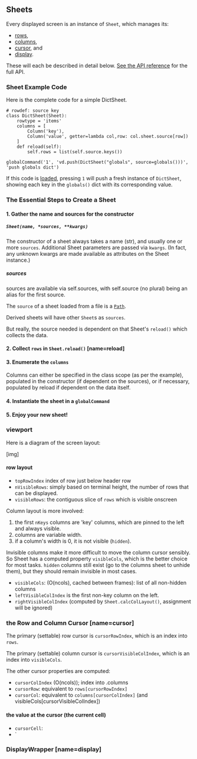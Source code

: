 
## Sheets

Every displayed screen is an instance of `Sheet`, which manages its:

- [rows](#reload),
- [columns](/column),
- [cursor](#cursor), and
- [display](#display).

These will each be described in detail below.  [See the API reference](/api/Sheet) for the full API.

### Sheet Example Code

Here is the complete code for a simple DictSheet.

```
# rowdef: source key
class DictSheet(Sheet):
    rowtype = 'items'
    columns = [
        Column('key'),
        Column('value', getter=lambda col,row: col.sheet.source[row])
    ]
    def reload(self):
        self.rows = list(self.source.keys())

globalCommand('1', 'vd.push(DictSheet("globals", source=globals()))', 'push globals dict')
```

If this code is [loaded](/design/addons), pressing `1` will push a fresh instance of `DictSheet`, showing each key in the `globals()` dict with its corresponding value.

### The Essential Steps to Create a Sheet

#### 1. Gather the name and sources for the constructor

##### `Sheet(name, *sources, **kwargs)`

The constructor of a sheet always takes a name (str), and usually one or more `sources`.  Additional Sheet parameters are passed via `kwargs`.  (In fact, any unknown kwargs are made available as attributes on the Sheet instance.)

##### sources

sources are available via self.sources, with self.source (no plural) being an alias for the first source.

The `source` of a sheet loaded from a file is a [`Path`](/api/Path).

Derived sheets will have other `Sheet`s as `sources`.

But really, the source needed is dependent on that Sheet's `reload()` which collects the data.

#### 2. Collect `rows` in `Sheet.reload()` [name=reload]

#### 3. Enumerate the `columns`

Columns can either be specified in the class scope (as per the example), populated in the constructor (if dependent on the sources), or if necessary, populated by reload if dependent on the data itself.

#### 4. Instantiate the sheet in a `globalCommand`

#### 5. Enjoy your new sheet!

### viewport

Here is a diagram of the screen layout:

[img]

#### row layout

- `topRowIndex` index of row just below header row
- `nVisibleRows`: simply based on terminal height, the number of rows that can be displayed.
- `visibleRows`: the contiguous slice of `rows` which is visible onscreen

Column layout is more involved:

1. the first `nKeys` columns are 'key' columns, which are pinned to the left and always visible.
2. columns are variable width.
3. if a column's width is 0, it is not visible (`hidden`).

Invisible columns make it more difficult to move the column cursor sensibly.  So Sheet has a computed property `visibleCols`, which is the better choice for most tasks.  `hidden` columns still exist (go to the `C`olumns sheet to unhide them), but they should remain invisible in most cases.

- `visibleCols`: (O(ncols), cached between frames): list of all non-hidden columns
- `leftVisibleColIndex` is the first non-key column on the left.
- `rightVisibleColIndex` (computed by `Sheet.calcColLayout()`, assignment will be ignored)

### the Row and Column Cursor [name=cursor]

The primary (settable) row cursor is `cursorRowIndex`, which is an index into `rows`.

The primary (settable) column cursor is `cursorVisibleColIndex`, which is an index into `visibleCols`.

The other cursor properties are computed:

- `cursorColIndex` (O(ncols)); index into .columns
- `cursorRow`: equivalent to `rows[cursorRowIndex]`
- `cursorCol`: equivalent to `columns[cursorColIndex]` (and visibleCols[cursorVisibleColIndex])

#### the value at the cursor (the current cell)

- `cursorCell`:
- `

### DisplayWrapper [name=display]
